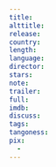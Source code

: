 ```yaml
---
title:
alttitle:
release:
country:
length:
language:
director:
stars:
note:
trailer:
full:
imdb:
discuss:
tags:
tangoness:
pix:
  -
---
```


